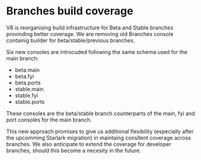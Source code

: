 Branches build coverage
======================

V8 is reorganising build infrastructure for Beta and Stable branches provinding better coverage.
We are removing old Branches console containig builder for beta/stable/previous branches.

Six new consoles are introcuded following the same schema used for the main branch:
 - beta.main 
 - beta.fyi 
 - beta.ports
 - stable.main
 - stable.fyi
 - stable.ports

These consoles are the beta/stable branch counterparts of the main, fyi and port consoles for the main branch.

This new approach promises to give us additional flexibility (especially after the upcomming Starlark migration) in maintaing consitent coverage across branches. We also anticipate to extend the coverage for developer branches, should this become a necesity in the future.
